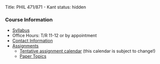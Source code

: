 Title: PHIL 471/871 - Kant
status: hidden

### Course Information ###

- [Syllabus](|filename|/pdfs/)
- Office Hours: T/R 11-12 or by appointment
- [Contact Information](|filename|/pages/Contact.md)
- [Assignments](|filename|/pages/871KantAssignments.md)
    - [Tentative assignment calendar]() (this calendar is subject to change!)
    - [Paper Topics](|filename|/pages/)
